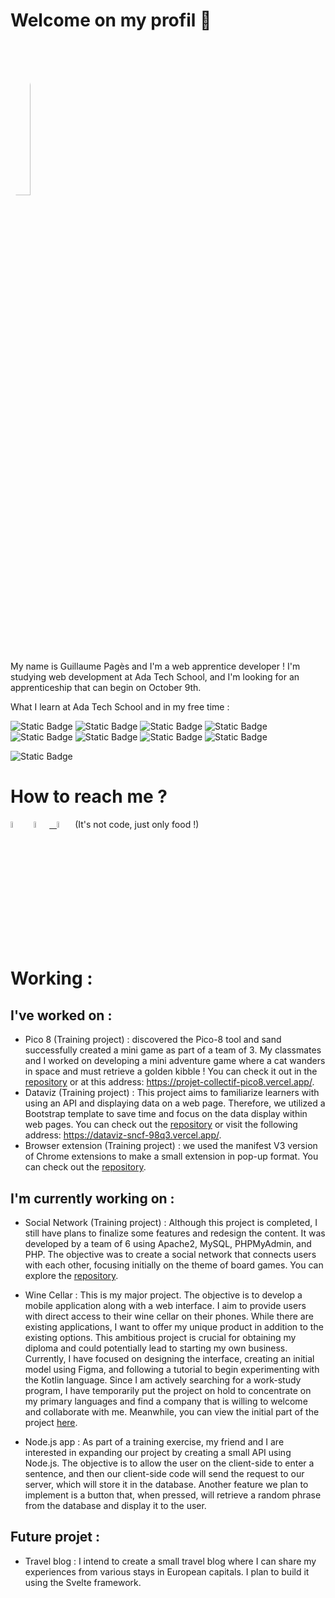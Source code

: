 # Welcome on my profil 👋

<img src="https://media.licdn.com/dms/image/D4E03AQG1iXVoR-3rWw/profile-displayphoto-shrink_800_800/0/1683731529470?e=1692835200&v=beta&t=CxDZxjyWVHpucDwAHkI_P5Mgde4PqAs7egQNLLVzMAc" width="25%" style="border-radius: 50%"/>

My name is Guillaume Pagès and I'm a web apprentice developer ! I'm studying web development at Ada Tech School, and I'm looking for an apprenticeship that can begin on October 9th.

What I learn at Ada Tech School and in my free time :

![Static Badge](https://img.shields.io/badge/Os-Linux-blue)
![Static Badge](https://img.shields.io/badge/IDE%20-%20VSCode-blue)
![Static Badge](https://img.shields.io/badge/IDE%20-%20Android%20Studio-blue)
![Static Badge](https://img.shields.io/badge/Code%20-%20JavaScript-blue)
![Static Badge](https://img.shields.io/badge/Code%20-%20PHP-blue)
![Static Badge](https://img.shields.io/badge/Code%20-%20TypeScript-blue)
![Static Badge](https://img.shields.io/badge/Code%20-%20Kotlin-blue)
![Static Badge](https://img.shields.io/badge/Cloud%20-%20AWS-blue)

![Static Badge](https://www.codewars.com/users/guillaume-pages/badges/small)


# How to reach me ? 

[<img src="https://img.icons8.com/color/48/000000/linkedin.png" width="5%"/>](https://www.linkedin.com/in/guillaume-pages-bb5272118/) &nbsp; <a href="mailto:guillaumepages@outlook.com"> <img src="https://upload.wikimedia.org/wikipedia/commons/9/90/Outlook.com_icon_%282012-2019%29.svg" width="5%"/> &nbsp; [<img src="https://img.icons8.com/fluent/48/000000/instagram-new.png" width="5%"/>](https://www.instagram.com/guillaumescook/) (It's not code, just only food !) 

# Working :

## I've worked on :

- Pico 8 (Training project) : discovered the Pico-8 tool and sand successfully created a mini game as part of a team of 3. My classmates and I worked on developing a mini adventure game where a cat wanders in space and must retrieve a golden kibble ! You can check it out in the <a href="https://github.com/guillaume-pages/projet-collectif-pico8">repository</a> or at this address: https://projet-collectif-pico8.vercel.app/.
- Dataviz (Training project) : This project aims to familiarize learners with using an API and displaying data on a web page. Therefore, we utilized a Bootstrap template to save time and focus on the data display within web pages. You can check out the <a href="https://github.com/guillaume-pages/Projet-collectif-Dataviz">repository</a> or visit the following address: https://dataviz-sncf-98q3.vercel.app/.
- Browser extension (Training project) : we used the manifest V3 version of Chrome extensions to make a small extension in pop-up format. You can check out the <a href="https://github.com/guillaume-pages/projet-collectif-extension-de-navigateur">repository</a>.

## I'm currently working on :

- Social Network (Training project) : Although this project is completed, I still have plans to finalize some features and redesign the content. It was developed by a team of 6 using Apache2, MySQL, PHPMyAdmin, and PHP. The objective was to create a social network that connects users with each other, focusing initially on the theme of board games. You can explore the <a href="https://github.com/guillaume-pages/projet-collectif-reseau-social-php">repository</a>.

- Wine Cellar : This is my major project. The objective is to develop a mobile application along with a web interface. I aim to provide users with direct access to their wine cellar on their phones. While there are existing applications, I want to offer my unique product in addition to the existing options. This ambitious project is crucial for obtaining my diploma and could potentially lead to starting my own business. Currently, I have focused on designing the interface, creating an initial model using Figma, and following a tutorial to begin experimenting with the Kotlin language. Since I am actively searching for a work-study program, I have temporarily put the project on hold to concentrate on my primary languages and find a company that is willing to welcome and collaborate with me. Meanwhile, you can view the initial part of the project <a href="https://github.com/guillaume-pages/Wine_cellar">here</a>.

- Node.js app : As part of a training exercise, my friend and I are interested in expanding our project by creating a small API using Node.js. The objective is to allow the user on the client-side to enter a sentence, and then our client-side code will send the request to our server, which will store it in the database. Another feature we plan to implement is a button that, when pressed, will retrieve a random phrase from the database and display it to the user.

## Future projet :

- Travel blog : I intend to create a small travel blog where I can share my experiences from various stays in European capitals. I plan to build it using the Svelte framework.